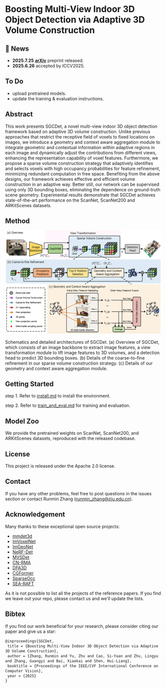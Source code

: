 # Boosting Multi-View Indoor 3D Object Detection via Adaptive 3D Volume Construction

## 🚀 News

- **2025.7.25** [**arXiv**](https://arxiv.org/abs/2507.18331) preprint released.
- **2025.6.26** accepted by ICCV2025.

## To Do

- upload pretrained models.
- update the training & evaluation instructions.

## Abstract

This work presents SGCDet, a novel multi-view indoor 3D object detection framework based on adaptive 3D volume construction. Unlike previous approaches that restrict the receptive field of voxels to fixed locations on images, we introduce a geometry and context aware aggregation module to integrate geometric and contextual information within adaptive regions in each image and dynamically adjust the contributions from different views, enhancing the representation capability of voxel features. Furthermore, we propose a sparse volume construction strategy that adaptively identifies and selects voxels with high occupancy probabilities for feature refinement, minimizing redundant computation in free space. Benefiting from the above designs, our framework achieves effective and efficient volume construction in an adaptive way. Better still, our network can be supervised using only 3D bounding boxes, eliminating the dependence on ground-truth scene geometry. Experimental results demonstrate that SGCDet achieves state-of-the-art performance on the ScanNet, ScanNet200 and ARKitScenes datasets.

## Method

![overview](./docs/Fig-Method.png)

Schematics and detailed architectures of SGCDet. (a) Overview of SGCDet, which consists of an image backbone to extract image features, a view transformation module to lift image features to 3D volumes, and a detection head to predict 3D bounding boxes. (b) Details of the coarse-to-fine refinement in our sparse volume construction strategy. (c) Details of our geometry and context aware aggregation module.

## Getting Started

step 1. Refer to [install.md](./docs/install.md) to install the environment.

step 2. Refer to [train_and_eval.md](./docs/train_and_eval.md) for training and evaluation.

## Model Zoo

We provide the pretrained weights on ScanNet, ScanNet200, and ARKitScenes datasets, reproduced with the released codebase.

## License

This project is released under the Apache 2.0 license.

## Contact

If you have any other problems, feel free to post questions in the issues section or contact Runmin Zhang (runmin_zhang@zju.edu.cn).

## Acknowledgement

Many thanks to these exceptional open source projects:
- [mmdet3d](https://github.com/open-mmlab/mmdetection3d)
- [ImVoxelNet](https://github.com/filaPro/imvoxelnet)
- [ImGeoNet](https://github.com/ttaoREtw/ImGeoNet)
- [NeRF-Det](https://github.com/facebookresearch/NeRF-Det)
- [MVSDet](https://github.com/Pixie8888/MVSDet)
- [CN-RMA](https://github.com/SerCharles/CN-RMA)
- [DFA3D](https://github.com/IDEA-Research/3D-deformable-attention)
- [CGFormer](https://github.com/pkqbajng/CGFormer)
- [SparseOcc](https://github.com/MCG-NJU/SparseOcc)
- [SEA-RAFT](https://github.com/princeton-vl/SEA-RAFT)

As it is not possible to list all the projects of the reference papers. If you find we leave out your repo, please contact us and we'll update the lists.

## Bibtex

If you find our work beneficial for your research, please consider citing our paper and give us a star:

```
@inproceedings{SGCDet,
 title = {Boosting Multi-View Indoor 3D Object Detection via Adaptive 3D Volume Construction},
 author = {Zhang, Runmin and Yu, Zhu and Cao, Si-Yuan and Zhu, Lingyu and Zhang, Guangyi and Bai, Xiaokai and Shen, Hui-Liang},
 booktitle = {Proceedings of the IEEE/CVF International Conference on Computer Vision},
 year = {2025}
}
```
